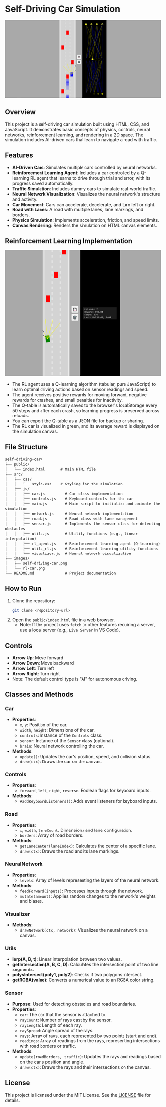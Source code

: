 # Self-Driving Car Simulation

![Self-Driving Car Simulation](images/self-driving-car.png)
 
## Overview

This project is a self-driving car simulation built using HTML, CSS, and JavaScript. It demonstrates basic concepts of physics, controls, neural networks, reinforcement learning, and rendering in a 2D space. The simulation includes AI-driven cars that learn to navigate a road with traffic.

## Features

- **AI-Driven Cars**: Simulates multiple cars controlled by neural networks.
- **Reinforcement Learning Agent**: Includes a car controlled by a Q-learning RL agent that learns to drive through trial and error, with its progress saved automatically.
- **Traffic Simulation**: Includes dummy cars to simulate real-world traffic.
- **Neural Network Visualization**: Visualizes the neural network's structure and activity.
- **Car Movement**: Cars can accelerate, decelerate, and turn left or right.
- **Road with Lanes**: A road with multiple lanes, lane markings, and borders.
- **Physics Simulation**: Implements acceleration, friction, and speed limits.
- **Canvas Rendering**: Renders the simulation on HTML canvas elements.

## Reinforcement Learning Implementation
![Self-Driving Car Simulation](images/rl-car.png)

- The RL agent uses a Q-learning algorithm (tabular, pure JavaScript) to learn optimal driving actions based on sensor readings and speed.
- The agent receives positive rewards for moving forward, negative rewards for crashes, and small penalties for inactivity.
- The Q-table is automatically saved to the browser's localStorage every 50 steps and after each crash, so learning progress is preserved across reloads.
- You can export the Q-table as a JSON file for backup or sharing.
- The RL car is visualized in green, and its average reward is displayed on the simulation canvas.

## File Structure

```
self-driving-car/
├── public/
│   └── index.html       # Main HTML file
├── src/
│   ├── css/
│   │   └── style.css    # Styling for the simulation
│   ├── js/
│   │   ├── car.js         # Car class implementation
│   │   ├── controls.js    # Keyboard controls for the car
│   │   ├── main.js        # Main script to initialize and animate the simulation
│   │   ├── network.js     # Neural network implementation
│   │   ├── road.js        # Road class with lane management
│   │   ├── sensor.js      # Implements the sensor class for detecting obstacles
│   │   ├── utils.js       # Utility functions (e.g., linear interpolation)
│   │   ├── rl_agent.js    # Reinforcement learning agent (Q-learning)
│   │   ├── utils_rl.js    # Reinforcement learning utility functions
│   │   └── visualizer.js  # Neural network visualization
├── images/
│   ├── self-driving-car.png
│   └── rl-car.png
└── README.md              # Project documentation
```

## How to Run

1. Clone the repository:
   ```bash
   git clone <repository-url>
   ```
2. Open the `public/index.html` file in a web browser.
   - Note: If the project uses `fetch` or other features requiring a server, use a local server (e.g., `Live Server` in VS Code).

## Controls

- **Arrow Up**: Move forward
- **Arrow Down**: Move backward
- **Arrow Left**: Turn left
- **Arrow Right**: Turn right
- Note: The default control type is "AI" for autonomous driving.

## Classes and Methods

### Car

- **Properties**:
  - `x`, `y`: Position of the car.
  - `width`, `height`: Dimensions of the car.
  - `controls`: Instance of the `Controls` class.
  - `sensor`: Instance of the `Sensor` class (optional).
  - `brain`: Neural network controlling the car.
- **Methods**:
  - `update()`: Updates the car's position, speed, and collision status.
  - `draw(ctx)`: Draws the car on the canvas.

### Controls

- **Properties**:
  - `forward`, `left`, `right`, `reverse`: Boolean flags for keyboard inputs.
- **Methods**:
  - `#addKeyboardListeners()`: Adds event listeners for keyboard inputs.

### Road

- **Properties**:
  - `x`, `width`, `laneCount`: Dimensions and lane configuration.
  - `borders`: Array of road borders.
- **Methods**:
  - `getLaneCenter(laneIndex)`: Calculates the center of a specific lane.
  - `draw(ctx)`: Draws the road and its lane markings.

### NeuralNetwork

- **Properties**:
  - `levels`: Array of levels representing the layers of the neural network.
- **Methods**:
  - `feedForward(inputs)`: Processes inputs through the network.
  - `mutate(amount)`: Applies random changes to the network's weights and biases.

### Visualizer

- **Methods**:
  - `drawNetwork(ctx, network)`: Visualizes the neural network on a canvas.

### Utils

- **lerp(A, B, t)**: Linear interpolation between two values.
- **getIntersection(A, B, C, D)**: Calculates the intersection point of two line segments.
- **polysIntersect(poly1, poly2)**: Checks if two polygons intersect.
- **getRGBA(value)**: Converts a numerical value to an RGBA color string.

### Sensor

- **Purpose**: Used for detecting obstacles and road boundaries.
- **Properties**:
  - `car`: The car that the sensor is attached to.
  - `rayCount`: Number of rays cast by the sensor.
  - `rayLength`: Length of each ray.
  - `raySpread`: Angle spread of the rays.
  - `rays`: Array of rays, each represented by two points (start and end).
  - `readings`: Array of readings from the rays, representing intersections with road borders or traffic.
- **Methods**:
  - `update(roadBorders, traffic)`: Updates the rays and readings based on the car's position and angle.
  - `draw(ctx)`: Draws the rays and their intersections on the canvas.

## License

This project is licensed under the MIT License. See the [LICENSE](LICENSE) file for details.
